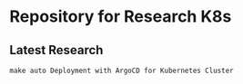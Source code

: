 # Repository for Research K8s

## Latest Research
```
make auto Deployment with ArgoCD for Kubernetes Cluster
```